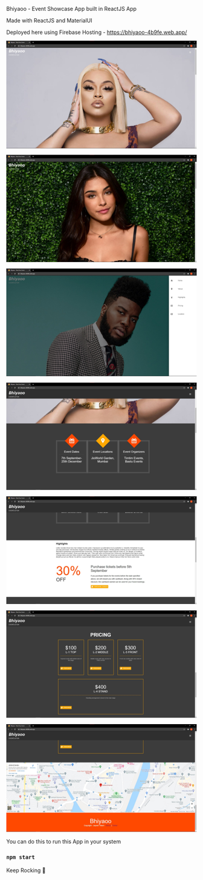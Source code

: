Bhiyaoo - Event Showcase App built in ReactJS App

Made with ReactJS and MaterialUI

Deployed here using Firebase Hosting - https://bhiyaoo-4b9fe.web.app/

![Snap1](/src/resources/images/snaps/snap1.jpg)

![Snap2](/src/resources/images/snaps/snap2.jpg)

![Snap3](/src/resources/images/snaps/snap3.jpg)

![Snap4](/src/resources/images/snaps/snap4.jpg)

![Snap5](/src/resources/images/snaps/snap5.jpg)

![Snap6](/src/resources/images/snaps/snap6.jpg)

![Snap7](/src/resources/images/snaps/snap7.jpg)

You can do this to run this App in your system

### `npm start`

Keep Rocking :construction_worker:
